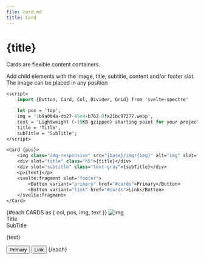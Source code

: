 ```yaml
---
file: card.md
title: Card
---
```


<script>
    import { base } from '$app/paths';
    import {Button, Card, Col, Divider, Grid} from '$lib'

    const CARDS = [
			{
				pos: 'top',
				col: '4',
				img: '1b9a004a-db27-45e4-b762-0fa21bc97277.webp',
				text: 'Lightweight (~10KB gzipped) starting point for your projects',
			},
			{
				pos: 'middle',
				col: '6',
				img: 'c2179403-954f-4f5d-82a4-3dfdeaba9597.webp',
				text: 'Flexbox-based, responsive and mobile-friendly layout',
			},
			{
				pos: 'bottom',
				col: '8',
				img: 'b64f151d-e194-497a-9b70-e15ffdd8730d.webp',
				text: 'Elegantly designed and developed elements and components',
			},
			{
				pos: 'middle',
				col: '10',
				img: '4603a846-4daf-4018-aa74-e3ab567a69fc.webp',
				text: 'Lightweight (~10KB gzipped) starting point for your projects',
			},
			{
				pos: 'top',
				col: '12',
				img: '04696e1a-eb5d-43b9-bb1d-d2ee117f4430.webp',
				text: 'Flexbox-based, responsive and mobile-friendly layout',
			},
		]
</script>

# {title}

Cards are flexible content containers.

Add child elements with the image, title, subtitle, content and/or footer slot. <br/>
The image can be placed in any position

```sv
<script>
	import {Button, Card, Col, Divider, Grid} from 'svelte-spectre'

	let pos = 'top',
	img = '1b9a004a-db27-45e4-b762-0fa21bc97277.webp',
	text = 'Lightweight (~10KB gzipped) starting point for your projects',
	title = 'Title',
	subTitle = 'SubTitle';
</script>

<Card {pos}>
	<img class="img-responsive" src="{base}/img/{img}" alt="img" slot="img" />
	<div slot="title" class="h5">{title}</div>
	<div slot="subtitle" class="text-gray">{subTitle}</div>
	<p>{text}</p>
	<svelte:fragment slot="footer">
		<Button variant="primary" href="#cards">Primary</Button>
		<Button variant="link" href="#cards">Link</Button>
	</svelte:fragment>
</Card>
```

<Grid offset="my-2" oneline align="">
    <Divider align="vertical" text="LEFT" />
    {#each CARDS as { col, pos, img, text }}
        <Col {col}>
            <Card {pos}>
                <img class="img-responsive" src="{base}/img/{img}" alt="img" slot="img" />
                <div slot="title" class="h5">Title</div>
                <div slot="subtitle" class="text-gray">SubTitle</div>
                <p>{text}</p>
                <svelte:fragment slot="footer">
                    <Button variant="primary" href="#cards">Primary</Button>
                    <Button variant="link" href="#cards">Link</Button>
                </svelte:fragment>
            </Card>
        </Col>
    {/each}
    <Divider align="vertical" text="RIGHT" />
</Grid>
